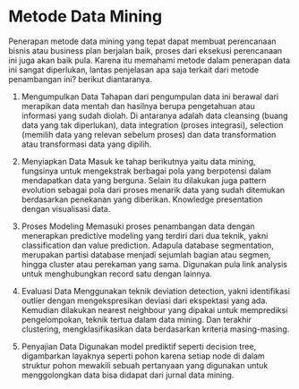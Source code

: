 # Metode Data Mining
Penerapan metode data mining yang tepat dapat membuat perencanaan bisnis atau business plan berjalan baik, proses dari eksekusi perencanaan ini juga akan baik pula. Karena itu memahami metode dalam penerapan data ini sangat diperlukan, lantas penjelasan apa saja terkait dari metode penambangan ini? berikut diantaranya.

1. Mengumpulkan Data
Tahapan dari pengumpulan data ini berawal dari merapikan data mentah dan hasilnya berupa pengetahuan atau informasi yang sudah diolah. Di antaranya adalah data cleansing (buang data yang tak diperlukan), data integration (proses integrasi), selection (memilih data yang relevan sebelum proses) dan data transformation atau transformasi data yang dipilih.

2. Menyiapkan Data
Masuk ke tahap berikutnya yaitu data mining, fungsinya untuk mengekstrak berbagai pola yang berpotensi dalam mendapatkan data yang berguna. Selain itu dilakukan juga pattern evolution sebagai pola dari proses menarik data yang sudah ditemukan berdasarkan penekanan yang diberikan. Knowledge presentation dengan visualisasi data.

3. Proses Modeling
Memasuki proses penambangan data dengan menerapkan predictive modeling yang terdiri dari dua teknik, yakni classification dan value prediction. Adapula database segmentation, merupakan partisi database menjadi sejumlah bagian atau segmen, hingga cluster atau perekaman yang sama. Digunakan pula link analysis untuk menghubungkan record satu dengan lainnya.

4. Evaluasi Data
Menggunakan teknik deviation detection, yakni identifikasi outlier dengan mengekspresikan deviasi dari ekspektasi yang ada. Kemudian dilakukan nearest neighbour yang dipakai untuk memprediksi pengelompokan, teknik tertua dalam data mining. Dan terakhir clustering, mengklasifikasikan data berdasarkan kriteria masing-masing.

5. Penyajian Data
Digunakan model prediktif seperti decision tree, digambarkan layaknya seperti pohon karena setiap node di dalam struktur pohon mewakili sebuah pertanyaan yang digunakan untuk menggolongkan data bisa didapat dari jurnal data mining.